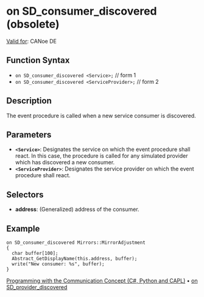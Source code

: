 # on SD_consumer_discovered (obsolete)

[Valid for](../../../Shared/FeatureAvailability.md):  CANoe DE

## Function Syntax

- `on SD_consumer_discovered <Service>;` // form 1
- `on SD_consumer_discovered <ServiceProvider>;` // form 2

## Description

The event procedure is called when a new service consumer is discovered.

## Parameters

- **`<Service>`**: Designates the service on which the event procedure shall react. In this case, the procedure is called for any simulated provider which has discovered a new consumer.
- **`<ServiceProvider>`**: Designates the service provider on which the event procedure shall react.

## Selectors

- **address**: (Generalized) address of the consumer.

## Example

```plaintext
on SD_consumer_discovered Mirrors::MirrorAdjustment
{
  char buffer[100];
  Abstract_GetDisplayName(this.address, buffer);
  write("New consumer: %s", buffer);
}
```

[Programming with the Communication Concept (C#, Python and CAPL)](../../../CANoeCANalyzer/CommunicationConcept/Programming/CCP.md) • [on SD_provider_discovered](CAPLfunctionOnSDProviderDiscovered.md)
